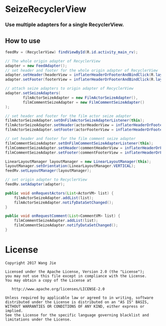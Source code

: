 # SeizeRecyclerView

### Use multiple adapters for a single RecyclerView.

## How to use

```java
feedRv = (RecyclerView) findViewById(R.id.activity_main_rv);

// The whole origin adapter of RecyclerView
adapter = new FeedAdapter();
// set header and footer for the whole origin adapter of RecyclerView
adapter.setHeader(headerView = inflaterHeaderOrFooterAndBindClick(R.layout.header_film));
adapter.setFooter(footerView = inflaterHeaderOrFooterAndBindClick(R.layout.footer_film));

// attach seize adapters to origin adapter of RecyclerView
adapter.setSeizeAdapters(
        filmActorSeizeAdapter = new FilmActorSeizeAdapter(),
        filmCommentSeizeAdapter = new FilmCommentSeizeAdapter()
);

// set header and footer for the film actor seize adapter
filmActorSeizeAdapter.setOnFilmActorSeizeAdapterListener(this);
filmActorSeizeAdapter.setHeader(actorHeaderView = inflaterHeaderOrFooterAndBindClick(R.layout.header_film_actor));
filmActorSeizeAdapter.setFooter(actorFooterView = inflaterHeaderOrFooterAndBindClick(R.layout.footer_film_actor));

// set header and footer for the film comment seize adapter
filmCommentSeizeAdapter.setOnFilmCommentSeizeAdapterListener(this);
filmCommentSeizeAdapter.setHeader(commentHeaderView = inflaterHeaderOrFooterAndBindClick(R.layout.header_film_comment));
filmCommentSeizeAdapter.setFooter(commentFooterView = inflaterHeaderOrFooterAndBindClick(R.layout.footer_film_comment));

LinearLayoutManager layoutManager = new LinearLayoutManager(this);
layoutManager.setOrientation(LinearLayoutManager.VERTICAL);
feedRv.setLayoutManager(layoutManager);

// set origin adapter to RecyclerView
feedRv.setAdapter(adapter);
```

```java
public void onRequestActors(List<ActorVM> list) {
    filmActorSeizeAdapter.addList(list);
    filmActorSeizeAdapter.notifyDataSetChanged();
}

public void onRequestComment(List<CommentVM> list) {
    filmCommentSeizeAdapter.addList(list);
    filmCommentSeizeAdapter.notifyDataSetChanged();
}
```

License
=======

    Copyright 2017 Wang Jie

    Licensed under the Apache License, Version 2.0 (the "License");
    you may not use this file except in compliance with the License.
    You may obtain a copy of the License at

       http://www.apache.org/licenses/LICENSE-2.0

    Unless required by applicable law or agreed to in writing, software
    distributed under the License is distributed on an "AS IS" BASIS,
    WITHOUT WARRANTIES OR CONDITIONS OF ANY KIND, either express or implied.
    See the License for the specific language governing blacklist and
    limitations under the License.

